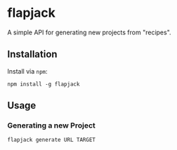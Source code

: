 flapjack
=======

A simple API for generating new projects from "recipes".  

## Installation

Install via `npm`:

```
npm install -g flapjack
```

## Usage

### Generating a new Project

```
flapjack generate URL TARGET
```